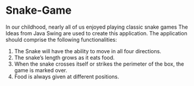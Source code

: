 # Snake-Game
In our childhood, nearly all of us enjoyed playing classic snake games
The Ideas from Java Swing are used to create this application. The application should comprise the following functionalities:

1. The Snake will have the ability to move in all four directions.
2. The snake’s length grows as it eats food.
3. When the snake crosses itself or strikes the perimeter of the box, the game is marked over.
4. Food is always given at different positions.
